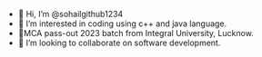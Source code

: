 - 👋 Hi, I’m @sohailgithub1234
- 👀 I’m interested in coding using c++ and java language.
- 🌱MCA pass-out 2023 batch from Integral University, Lucknow.
- 💞️ I’m looking to collaborate on software development.

<!---
sohailgithub1234/sohailgithub1234 is a ✨ special ✨ repository because its `README.md` (this file) appears on your GitHub profile.
You can click the Preview link to take a look at your changes.
--->
